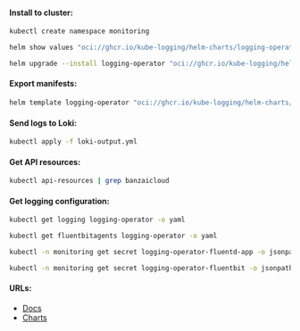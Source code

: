 #### Install to cluster:
```bash
kubectl create namespace monitoring
```
```bash
helm show values "oci://ghcr.io/kube-logging/helm-charts/logging-operator" > default-values.yml
```
```bash
helm upgrade --install logging-operator "oci://ghcr.io/kube-logging/helm-charts/logging-operator" -f values.yml -n monitoring
```

#### Export manifests:
```bash
helm template logging-operator "oci://ghcr.io/kube-logging/helm-charts/logging-operator" -f values.yml -n monitoring > manifests.yml
```

#### Send logs to Loki:
```bash
kubectl apply -f loki-output.yml
```

#### Get API resources:
```bash
kubectl api-resources | grep banzaicloud
```

#### Get logging configuration:
```bash
kubectl get logging logging-operator -o yaml
```
```bash
kubectl get fluentbitagents logging-operator -o yaml
```
```bash
kubectl -n monitoring get secret logging-operator-fluentd-app -o jsonpath="{.data['fluentd\.conf']}" | base64 -d
```
```bash
kubectl -n monitoring get secret logging-operator-fluentbit -o jsonpath="{.data['fluent-bit\.conf']}" | base64 -d
```

#### URLs:
- [Docs](https://kube-logging.dev/docs/)
- [Charts](https://github.com/kube-logging/logging-operator/tree/master/charts/logging-operator)
